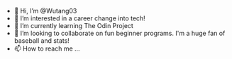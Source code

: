 - 👋 Hi, I’m @Wutang03
- 👀 I’m interested in a career change into tech!
- 🌱 I’m currently learning The Odin Project 
- 💞️ I’m looking to collaborate on fun beginner programs. I'm a huge fan of baseball and stats!
- 📫 How to reach me ...

<!---
Wutang03/Wutang03 is a ✨ special ✨ repository because its `README.md` (this file) appears on your GitHub profile.
You can click the Preview link to take a look at your changes.
--->
